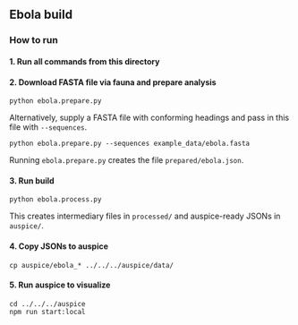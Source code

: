 ## Ebola build

### How to run

#### 1. Run all commands from this directory

#### 2. Download FASTA file via fauna and prepare analysis
```
python ebola.prepare.py
```
Alternatively, supply a FASTA file with conforming headings and pass in this file with `--sequences`.
```
python ebola.prepare.py --sequences example_data/ebola.fasta
```
Running `ebola.prepare.py` creates the file `prepared/ebola.json`.

#### 3. Run build
```
python ebola.process.py
```
This creates intermediary files in `processed/` and auspice-ready JSONs in `auspice/`.

#### 4. Copy JSONs to auspice
```
cp auspice/ebola_* ../../../auspice/data/
```

#### 5. Run auspice to visualize
```
cd ../../../auspice
npm run start:local
```
